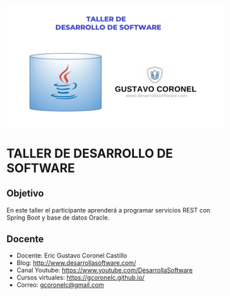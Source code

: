 ![TALLER DE DESARROLLO DE SOFTWARE](https://github.com/gcoronelc/IGH-2023-1/blob/main/img/logo.png)

# TALLER DE DESARROLLO DE SOFTWARE

## Objetivo

En este taller el participante aprenderá a programar servicios REST con Spring Boot y base de datos Oracle.


## Docente

- Docente: Eric Gustavo Coronel Castillo
- Blog: http://www.desarrollasoftware.com/
- Canal Youtube: https://www.youtube.com/DesarrollaSoftware
- Cursos virtuales: https://gcoronelc.github.io/
- Correo: gcoronelc@gmail.com 


